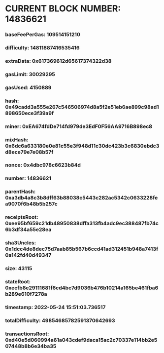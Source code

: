 # CURRENT BLOCK NUMBER: 14836621

### baseFeePerGas: 109514151210
### difficulty: 14811887416535416
### extraData: 0x617369612d65617374322d38
### gasLimit: 30029295
### gasUsed: 4150889
### hash: 0x49cadd3a555e267c546506974d8a5f2e51eb6ae899c98ad1898650ece3f39a9f
### miner: 0xEA674fdDe714fd979de3EdF0F56AA9716B898ec8
### mixHash: 0x6dc6a633180e0e81c55e3f948d11c30dc423b3c6830ebdc3d8ece79e7e08b57f
### nonce: 0x4dbc978c6623b84d
### number: 14836621
### parentHash: 0xa3db4a8c3b8dff63b88038c5443c282ac5342c0633228fea9070f6b48b5b257c
### receiptsRoot: 0xee95bf659c21db48950838dffa313fb4adc9ec388487fb74c6b3df34a55e28ea
### sha3Uncles: 0x1dcc4de8dec75d7aab85b567b6ccd41ad312451b948a7413f0a142fd40d49347
### size: 43115
### stateRoot: 0xecfb8e29111681f6cd4bc7d9036b476b10214a165be461fba6b289e610f7278a
### timestamp: 2022-05-24 15:51:03.736517
### totalDifficulty: 49854685782591370642693
### transactionsRoot: 0xd40e5d060994a61a043cdef9daca15ac2c70337e114bb2e507448b8b6e34ba35
